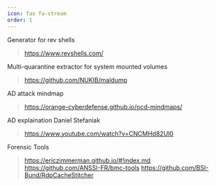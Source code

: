```yaml
---
icon: fas fa-stream
order: 1
---
```



 Generator for rev shells 
> <https://www.revshells.com/>

 Multi-quarantine extractor for system mounted volumes 
> <https://github.com/NUKIB/maldump>

AD attack mindmap 
 > <https://orange-cyberdefense.github.io/ocd-mindmaps/>

AD explaination Daniel Stefaniak
 > <https://www.youtube.com/watch?v=CNCMHd82Ul0>

Forensic Tools 
><https://ericzimmerman.github.io/#!index.md>
><https://github.com/ANSSI-FR/bmc-tools>
><https://github.com/BSI-Bund/RdpCacheStitcher>